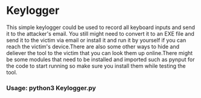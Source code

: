 # Keylogger
This simple keylogger could be used to record all keyboard inputs and send it to the attacker's email. You still might need to convert it to an EXE file and send it to the victim via email or install it and run it by yourself if you can reach the victim's device.There are also some other ways to hide and deliever the tool to the victim that you can look them up online.There might be some modules that need to be installed and imported such as pynput for the code to start running so make sure you install them while testing the tool.
### Usage: python3 Keylogger.py

